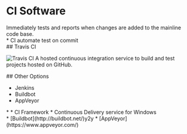 # CI Software

<section>
Immediately tests and reports when changes are added to the mainline code base.
<aside class="notes">
* CI automate test on commit
</aside>
</section>
<!-- -->

<section>
## Travis CI

![Travis CI](https://cdn.travis-ci.com/images/logos/TravisCI-Mascot-1-61693e8ade8a553878c2307f0c08749d.svg)
 A hosted continuous integration service to build and test projects hosted on GitHub.
<aside class="notes">
</aside>
</section>
<!-- -->

<section>
## Other Options

* Jenkins
* Buildbot
* AppVeyor

<aside class="notes">
*
* CI Framework
* Continuous Delivery service for Windows
</aside>
</section>
<!-- -->
* [Buildbot](http://buildbot.net/)y2y
* [AppVeyor](https://www.appveyor.com/)
<!--

-->
